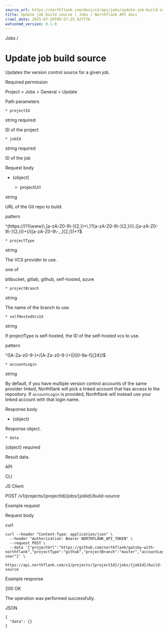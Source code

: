 ```yaml
---
source_url: https://northflank.com/docs/v1/api/jobs/update-job-build-source
title: Update job build source | Jobs | Northflank API docs
crawl_date: 2025-07-29T09:57:25.927776
watsonmd_version: 0.1.0
---
```


Jobs / 

# Update job build source

Updates the version control source for a given job.

Required permission

Project > Jobs > General > Update

Path parameters

    * projectId

string required

ID of the project

    * jobId

string required

ID of the job




Request body

  * {object}

    * projectUrl

string

URL of the Git repo to build.

pattern

^(https:\/\/)?((www(\\.[a-zA-Z0-9\\-]{2,})+\\.)?[a-zA-Z0-9\\-]{2,})(\\.([a-zA-Z0-9\\-]{2,}))+(\/([a-zA-Z0-9\\-._]{2,}))+?$

    * projectType

string

The VCS provider to use.

one of

bitbucket, gitlab, github, self-hosted, azure

    * projectBranch

string

The name of the branch to use.

    * selfHostedVcsId

string

If projectType is self-hosted, the ID of the self-hosted vcs to use.

pattern

^([A-Za-z0-9-]+\/[A-Za-z0-9-]+)|([0-9a-f]{24})$

    * accountLogin

string

By default, if you have multiple version control accounts of the same provider linked, Northflank will pick a linked account that has access to the repository. If `accountLogin` is provided, Northflank will instead use your linked account with that login name.




Response body

  * {object}

Response object.

    * data

{object} required

Result data.




API

CLI

JS Client

POST /v1/projects/{projectId}/jobs/{jobId}/build-source

Example request

Request body

curl
    
    
    curl --header "Content-Type: application/json" \
      --header "Authorization: Bearer NORTHFLANK_API_TOKEN" \
      --request POST \
      --data '{"projectUrl":"https://github.com/northflank/gatsby-with-northflank","projectType":"github","projectBranch":"master","accountLogin":"github-user"}' \
      https://api.northflank.com/v1/projects/{projectId}/jobs/{jobId}/build-source

Example response

200 OK

The operation was performed successfully.

JSON
    
    
    {
      "data": {}
    }